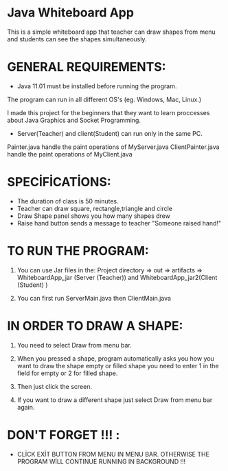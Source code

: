 # Java Whiteboard App

This is a simple whiteboard app that teacher can draw shapes from menu and students can see the shapes simultaneously.

# GENERAL REQUIREMENTS:

* Java 11.01 must be installed before running the program.

The program can run in all different OS's (eg. Windows, Mac, Linux.)

I made this project for the beginners that they want to learn proccesses about Java Graphics and Socket Programming. 

* Server(Teacher) and client(Student) can run only in the same PC.

Painter.java handle the paint operations of MyServer.java
ClientPainter.java handle the paint operations of MyClient.java


# SPECİFİCATİONS: 

* The duration of class is 50 minutes.
* Teacher can draw square, rectangle,triangle and circle
* Draw Shape panel shows you how many shapes drew
* Raise hand button sends a message to teacher "Someone raised hand!"


# TO RUN THE PROGRAM:

1. You can use Jar files in the: Project directory => out => artifacts => WhiteboardApp_jar (Server (Teacher)) and WhiteboardApp_jar2(Client (Student) ) 

2. You can first run ServerMain.java then ClientMain.java


# IN ORDER TO DRAW A SHAPE:

1. You need to select Draw from menu bar.

2. When you pressed a shape, program automatically asks you how you want to draw the shape
   empty or filled shape you need to enter 1 in the field for empty or 2 for filled shape.

3. Then just click the screen.

4. If you want to draw a different shape just select Draw from menu bar again.


# DON'T FORGET !!! :

* CLİCK EXİT BUTTON FROM MENU IN MENU BAR. OTHERWISE THE PROGRAM WİLL CONTINUE RUNNING IN BACKGROUND !!!
